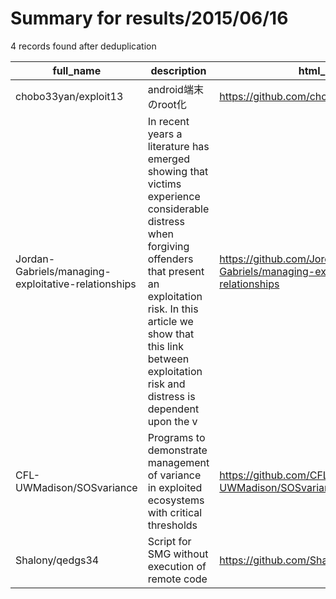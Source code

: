 
# Summary for results/2015/06/16
    
4 records found after deduplication

| full_name | description | html_url | matched_list | matched_count | pushed_at | size | stargazers_count | language | forks_count |
|-----------------------------------------------------|------------------------------------------------------------------------------------------------------------------------------------------------------------------------------------------------------------------------------------------------------------------|------------------------------------------------------------------------|---------------------------|-----------------|---------------------------|--------|--------------------|------------|---------------|
| chobo33yan/exploit13 | android端末のroot化 | https://github.com/chobo33yan/exploit13 | ['exploit'] | 1 | 2015-06-16 00:59:21+00:00 | 132 | 0 | | 0 |
| Jordan-Gabriels/managing-exploitative-relationships | In recent years a literature has emerged showing that victims experience considerable distress when forgiving offenders that present an exploitation risk. In this article we show that this link between exploitation risk and distress is dependent upon the v | https://github.com/Jordan-Gabriels/managing-exploitative-relationships | ['exploit'] | 1 | 2015-06-16 02:09:31+00:00 | 144 | 0 | | 0 |
| CFL-UWMadison/SOSvariance | Programs to demonstrate management of variance in exploited ecosystems with critical thresholds | https://github.com/CFL-UWMadison/SOSvariance | ['exploit'] | 1 | 2015-06-16 20:59:35+00:00 | 144 | 1 | R | 1 |
| Shalony/qedgs34 | Script for SMG without execution of remote code | https://github.com/Shalony/qedgs34 | ['remote code execution'] | 1 | 2015-06-16 17:08:46+00:00 | 116 | 0 | nan | 0 |
